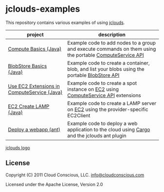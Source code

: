 # jclouds-examples

This repository contains various examples of using
[jclouds](https://github.com/jclouds/jclouds).

<table>
  <thead><tr><th>project</th><th>description</th></tr></thead>
  <tbody>
    <tr>
      <td><a href="jclouds-examples/tree/master/compute-basics/">Compute Basics (Java)</a></td>
      <td>Example code to add nodes to a group and execute commands on them using the portable <a href="http://code.google.com/p/jclouds/wiki/ComputeGuide">ComputeService API</a></td>
    </tr>
    <tr>
      <td><a href="jclouds-examples/tree/master/blobstore-basics/">BlobStore Basics (Java)</a></td>
      <td>Example code to create a container, blob, and list your blobs using the portable <a href="http://code.google.com/p/jclouds/wiki/BlobStore">BlobStore API</a></td>
    </tr>
    <tr>
      <td><a href="jclouds-examples/tree/master/ec2-computeservice-spot/">Use EC2 Extensions in ComputeService (Java)</a></td>
      <td>Example code to create a spot instance on <a href="http://code.google.com/p/jclouds/wiki/EC2">EC2</a> using <a href="http://code.google.com/p/jclouds/wiki/ComputeGuide">ComputeService API</a> extensions</td>
    </tr>
    <tr>
      <td><a href="jclouds-examples/tree/master/ec2-createlamp/">EC2 Create LAMP (Java)</a></td>
      <td>Example code to create a LAMP server on <a href="http://code.google.com/p/jclouds/wiki/EC2">EC2</a> using the provider-specific EC2Client</td>
    </tr>
    <tr>
      <td><a href="jclouds-examples/tree/master/deploy-war-via-ant/">Deploy a webapp (ant)</a></td>
      <td>Example code to deploy a web application to the cloud using <a href="http://cargo.codehaus.org/">Cargo</a> and the jclouds ant plugin</td>
    </tr>
  </tbody>
</table>

[jclouds logo](http://cloud.github.com/downloads/jclouds/jclouds/jclouds_centered.jpg)

## License

Copyright (C) 2011 Cloud Conscious, LLC. <info@cloudconscious.com>

Licensed under the Apache License, Version 2.0

